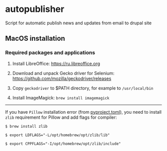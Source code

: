 # autopublisher
Script for automatic publish news and updates from email to drupal site

## MacOS installation

### Required packages and applications

1. Install LibreOffice: 
https://ru.libreoffice.org


2. Download and unpack Gecko driver for Selenium: 
https://github.com/mozilla/geckodriver/releases


3. Copy `geckodriver` to $PATH directory, for example to `/usr/local/bin`


4. Install ImageMagick: `brew install imagemagick`

---

If you have `Pillow` installation error (from [pyproject.toml](pyproject.toml)), you need 
to install `zlib` requirement for Pillow and add flags for compiler:

`$ brew install zlib`

`$ export LDFLAGS="-L/opt/homebrew/opt/zlib/lib"`

`$ export CPPFLAGS="-I/opt/homebrew/opt/zlib/include"`

